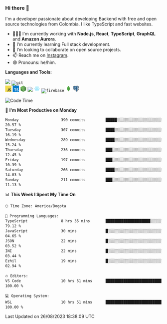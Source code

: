 ### Hi there 👋

I'm a developer passionate about developing Backend with free and open source technologies from Colombia. I like TypeScript and fast websites.

- 👨🏽‍💻 I'm currently working with **Node.js**, **React**, **TypeScript**, **GraphQL** and **Amazon Aurora**.
- 🌱 I’m currently learning Full stack development.
- 🚀 I’m looking to collaborate on open source projects.
- 📫   Reach me on [Instagram](https://instagram.com/nexckycort).
- 😄  Pronouns: he/him.

**Languages and Tools:**  

<code><img height="20"  src="https://upload.wikimedia.org/wikipedia/commons/2/2d/Visual_Studio_Code_1.18_icon.svg"></code>
<code><img src="https://www.vectorlogo.zone/logos/git-scm/git-scm-icon.svg" alt="git" height="20"/> </code>
<code><img height="20" src="https://raw.githubusercontent.com/github/explore/80688e429a7d4ef2fca1e82350fe8e3517d3494d/topics/javascript/javascript.png"></code>
<code><img height="20" src="https://raw.githubusercontent.com/github/explore/80688e429a7d4ef2fca1e82350fe8e3517d3494d/topics/typescript/typescript.png"></code>
<code><img height="20" src="https://raw.githubusercontent.com/github/explore/80688e429a7d4ef2fca1e82350fe8e3517d3494d/topics/nodejs/nodejs.png"></code>
<code><img height="20" src="https://deno.land/logo.svg"></code>
<code><img height="20" src="https://raw.githubusercontent.com/github/explore/80688e429a7d4ef2fca1e82350fe8e3517d3494d/topics/react/react.png"></code>
<code><img src="https://www.vectorlogo.zone/logos/firebase/firebase-icon.svg" alt="firebase"  height="20"/></code>
<code><img src="https://raw.githubusercontent.com/devicons/devicon/master/icons/mongodb/mongodb-original.svg"  height="20"/></code>
<code><img src="https://raw.githubusercontent.com/devicons/devicon/master/icons/postgresql/postgresql-original.svg" height="20"/></code>

<!--START_SECTION:waka-->
![Code Time](http://img.shields.io/badge/Code%20Time-3%2C467%20hrs%2038%20mins-blue)

📅 **I'm Most Productive on Monday** 

```text
Monday                   390 commits         █████░░░░░░░░░░░░░░░░░░░░   20.57 % 
Tuesday                  307 commits         ████░░░░░░░░░░░░░░░░░░░░░   16.19 % 
Wednesday                289 commits         ████░░░░░░░░░░░░░░░░░░░░░   15.24 % 
Thursday                 236 commits         ███░░░░░░░░░░░░░░░░░░░░░░   12.45 % 
Friday                   197 commits         ███░░░░░░░░░░░░░░░░░░░░░░   10.39 % 
Saturday                 266 commits         ████░░░░░░░░░░░░░░░░░░░░░   14.03 % 
Sunday                   211 commits         ███░░░░░░░░░░░░░░░░░░░░░░   11.13 % 
```


📊 **This Week I Spent My Time On** 

```text
🕑︎ Time Zone: America/Bogota

💬 Programming Languages: 
TypeScript               8 hrs 35 mins       ████████████████████░░░░░   79.12 % 
JavaScript               30 mins             █░░░░░░░░░░░░░░░░░░░░░░░░   04.65 % 
JSON                     22 mins             █░░░░░░░░░░░░░░░░░░░░░░░░   03.52 % 
INI                      22 mins             █░░░░░░░░░░░░░░░░░░░░░░░░   03.44 % 
Ezhil                    19 mins             █░░░░░░░░░░░░░░░░░░░░░░░░   02.94 % 

🔥 Editors: 
VS Code                  10 hrs 51 mins      █████████████████████████   100.00 % 

💻 Operating System: 
WSL                      10 hrs 51 mins      █████████████████████████   100.00 % 
```


 Last Updated on 26/08/2023 18:38:09 UTC
<!--END_SECTION:waka-->
